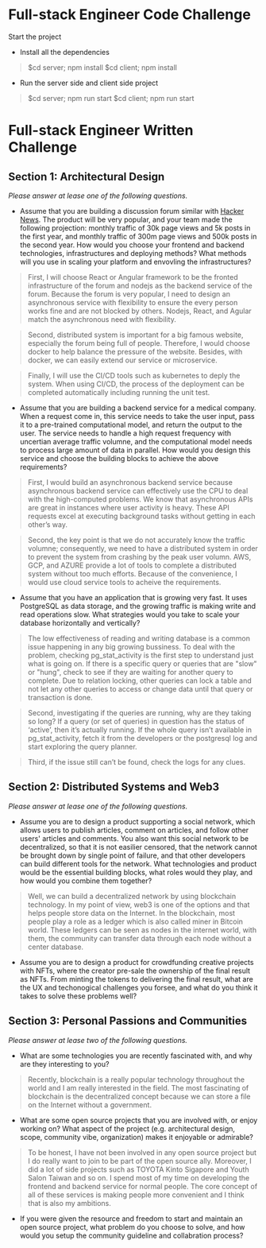 # Full-stack Engineer Code Challenge

Start the project 

* Install all the dependencies 
> $cd server; npm install 
> $cd client; npm install  

* Run the server side and client side project
> $cd server; npm run start
> $cd client; npm run start


# Full-stack Engineer Written Challenge

## Section 1: Architectural Design

*Please answer at lease one of the following questions.*

* Assume that you are building a discussion forum similar with [Hacker News](https://news.ycombinator.com/). The product will be very popular, and your team made the following projection: monthly traffic of 30k page views and 5k posts in the first year, and monthly traffic of 300m page views and 500k posts in the second year. How would you choose your frontend and backend technologies, infrastructures and deploying methods? What methods will you use in scaling your platform and envovling the infrastructures?

> First, I will choose React or Angular framework to be the fronted infrastructure of the forum and nodejs as the backend service of the forum. Because the forum is very popular, I need to design an asynchronous service with flexibility to ensure the every person works fine and are not blocked by others. Nodejs, React, and Agular match the asynchronous need with flexibility.

> Second, distributed system is important for a big famous website, especially the forum being full of people. Therefore, I would choose docker to help balance the pressure of the website. Besides, with docker, we can easily extend our service or microservice. 

> Finally, I will use the CI/CD tools such as kubernetes to deply the system. When using CI/CD, the process of the deployment can be completed automatically including running the unit test.   

* Assume that you are building a backend service for a medical company. When a request come in, this service needs to take the user input, pass it to a pre-trained computational model, and return the output to the user. The service needs to handle a high request frequency with uncertian average traffic volumne, and the computational model needs to process large amount of data in parallel. How would you design this service and choose the building blocks to achieve the above requirements?

> First, I would build an asynchronous backend service because asynchronous backend service can effectively use the CPU to deal with the high-computed problems. We know that asynchronous APIs are great in instances where user activity is heavy. These API requests excel at executing background tasks without getting in each other’s way. 

> Second, the key point is that we do not accurately know the traffic volumne; consequently, we need to have a distributed system in order to prevent the system from crashing by the peak user volumn. AWS, GCP, and AZURE provide a lot of tools to complete a distributed system without too much efforts. Because of the convenience, I would use cloud service tools to acheive the requirements.

* Assume that you have an application that is growing very fast. It uses PostgreSQL as data storage, and the growing traffic is making write and read operations slow. What strategies would you take to scale your database horizontally and vertically?

> The low effectiveness of reading and writing database is a common issue happening in any big growing bussiness. To deal with the problem, checking pg_stat_activity is the first step to understand just what is going on. If there is a specific query or queries that are "slow" or "hung", check to see if they are waiting for another query to complete. Due to relation locking, other queries can lock a table and not let any other queries to access or change data until that query or transaction is done.

> Second, investigating if the queries are running, why are they taking so long? If a query (or set of queries) in question has the status of ‘active’, then it’s actually running. If the whole query isn’t available in pg_stat_activity, fetch it from the developers or the postgresql log and start exploring the query planner.

> Third, if the issue still can’t be found, check the logs for any clues.

## Section 2: Distributed Systems and Web3

*Please answer at lease one of the following questions.*

* Assume you are to design a product supporting a social network, which allows users to publish articles, comment on articles, and follow other users' articles and comments. You also want this social network to be decentralized, so that it is not easilier censored, that the network cannot be brought down by single point of failure, and that other developers can build different tools for the network. What technologies and product would be the essential building blocks, what roles would they play, and how would you combine them together?

> Well, we can build a decentralized network by using blockchain technology. In my point of view, web3 is one of the options and that helps people store data on the Internet. In the blockchain, most people play a role as a ledger which is also called miner in Bitcoin world. These ledgers can be seen as nodes in the internet world, with them,  the community can transfer data through each node without a center database. 

* Assume you are to design a product for crowdfunding creative projects with NFTs, where the creator pre-sale the ownership of the final result as NFTs. From minting the tokens to delivering the final result, what are the UX and techonogical challenges you forsee, and what do you think it takes to solve these problems well?



## Section 3: Personal Passions and Communities

*Please answer at lease two of the following questions.*

* What are some technologies you are recently fascinated with, and why are they interesting to you?

> Recently, blockchain is a really popular technology throughout the world and I am really interested in the field. The most fascinating of blockchain is the decentralized concept because we can store a file on the Internet without a government.

* What are some open source projects that you are involved with, or enjoy working on? What aspect of the project (e.g. architectural design, scope, community vibe, organization) makes it enjoyable or admirable?

> To be honest, I have not been involved in any open source project but I do really want to join to be part of the open source ally. Moreover, I did a lot of side projects such as TOYOTA Kinto Sigapore and Youth Salon Taiwan and so on. I spend most of my time on developing the frontend and backend service for normal people. The core concept of all of these services is making people more convenient and I think that is also my ambitions. 

* If you were given the resource and freedom to start and maintain an open source project, what problem do you choose to solve, and how would you setup the community guideline and collabration process?
